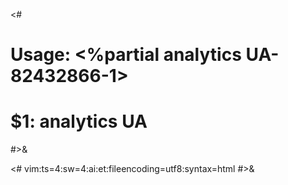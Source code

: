 <#
 # Usage: <%partial analytics UA-82432866-1>
 #
 # $1: analytics UA
 #>&
<script type="text/javascript">/*<![CDATA[*/
  (function(i,s,o,g,r,a,m){i['GoogleAnalyticsObject']=r;i[r]=i[r]||function(){
  (i[r].q=i[r].q||[]).push(arguments)},i[r].l=1*new Date();a=s.createElement(o),
  m=s.getElementsByTagName(o)[0];a.async=1;a.src=g;m.parentNode.insertBefore(a,m)
  })(window,document,'script','https://www.google-analytics.com/analytics.js','ga');
  ga('create', '$1', 'auto');
  ga('send', 'pageview');
/*]]>*/</script>
<#
vim:ts=4:sw=4:ai:et:fileencoding=utf8:syntax=html
#>&
